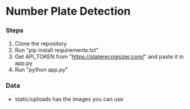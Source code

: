 # Number Plate Detection

### Steps
1. Clone the repository
2. Run "pip install requirements.txt"
3. Get API_TOKEN from "https://platerecognizer.com/" and paste it in app.py
3. Run "python app.py"

### Data
- static/uploads has the images you can use

